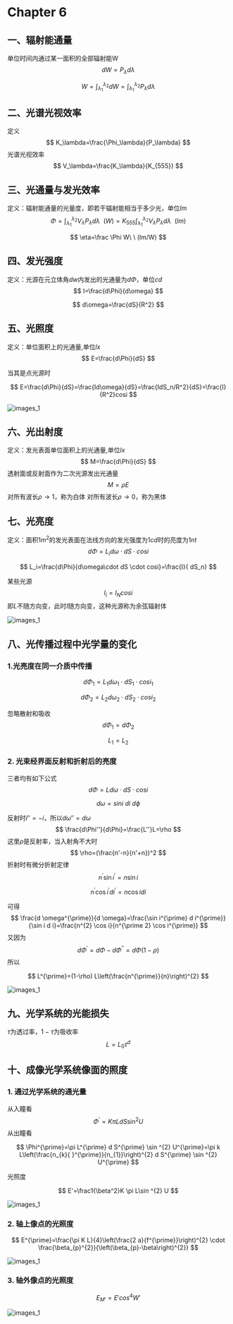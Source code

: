 # Chapter 6

## 一、辐射能通量

单位时间内通过某一面积的全部辐射能W
$$
dW=P_\lambda d\lambda
$$

$$
W=\int_{\lambda_1}^{\lambda_2}dW=\int_{\lambda_1}^{\lambda_2}P_\lambda d\lambda
$$

## 二、光谱光视效率

定义
$$
K_\lambda=\frac{\Phi_\lambda}{P_\lambda}
$$
光谱光视效率
$$
V_\lambda=\frac{K_\lambda}{K_{555}}
$$

## 三、光通量与发光效率

定义：辐射能通量的光量度，即若干辐射能相当于多少光，单位$lm$
$$
\Phi=\int_{\lambda_1}^{\lambda_2}V_\lambda P_\lambda d\lambda\ \ (W)=K_{555}\int_{\lambda_1}^{\lambda_2}V_\lambda P_\lambda d\lambda\ \ (lm)
$$

$$
\eta=\frac \Phi W\ \ (lm/W)
$$

## 四、发光强度

定义：光源在元立体角$dw$内发出的光通量为$d\Phi$，单位$cd$
$$
I=\frac{d\Phi}{d\omega}
$$

$$
d\omega=\frac{dS}{R^2}
$$

## 五、光照度

定义：单位面积上的光通量,单位$lx$
$$
E=\frac{d\Phi}{dS}
$$

当其是点光源时

$$
E=\frac{d\Phi}{dS}=\frac{Id\omega}{dS}=\frac{IdS_n/R^2}{dS}=\frac{I}{R^2}cosi
$$

![images_1](optimages/ch6/1.png)

## 六、光出射度

定义：发光表面单位面积上的光通量,单位$lx$
$$
M=\frac{d\Phi}{dS}
$$
透射面或反射面作为二次光源发出光通量
$$
M=\rho E
$$
对所有波长$\rho\rightarrow1$，称为白体
对所有波长$\rho\rightarrow0$，称为黑体

## 七、光亮度

定义：面积$1m^2$的发光表面在法线方向的发光强度为$1cd$时的亮度为$1nt$
$$
d\Phi=L_id\omega\cdot dS \cdot cosi
$$

$$
L_i=\frac{d\Phi}{d\omega\cdot dS \cdot cosi}=\frac{I}{ dS_n}
$$

某些光源
$$
I_i=I_N cosi
$$
即$L$不随方向变，此时$I$随方向变，这种光源称为余弦辐射体

![images_1](optimages/ch6/2.png)

## 八、光传播过程中光学量的变化

### 1.光亮度在同一介质中传播

$$
d\Phi_1=L_1d\omega_1\cdot dS_1 \cdot cosi_1
$$

$$
d\Phi_2=L_2d\omega_2\cdot dS_2 \cdot cosi_2
$$

忽略散射和吸收
$$
d\Phi_1=d\Phi_2
$$

$$
L_1=L_2
$$

### 2. 光束经界面反射和折射后的亮度

三者均有如下公式
$$
d\Phi=Ld\omega\cdot dS \cdot cosi
$$

$$
d\omega=sini\ di\ d\phi
$$

反射时$i''=-i$，所以$d\omega''=d\omega$
$$
\frac{d\Phi''}{d\Phi}=\frac{L''}L=\rho
$$
这里$\rho$是反射率，当入射角不大时
$$
\rho=(\frac{n'-n}{n'+n})^2
$$
折射时有微分折射定律
$$
n^{\prime} \sin i^{\prime}=n \sin i
$$

$$
n^{\prime} \cos i^{\prime} d i^{\prime}=n \cos i d i
$$

可得
$$
\frac{d \omega^{\prime}}{d \omega}=\frac{\sin i^{\prime} d i^{\prime}}{\sin i d i}=\frac{n^{2} \cos i}{n^{\prime 2} \cos i^{\prime}}
$$
又因为
$$
d \Phi^{\prime}=d \Phi-d \Phi^{\prime \prime}=d \Phi(1-\rho)
$$
所以

$$
L^{\prime}=(1-\rho) L\left(\frac{n^{\prime}}{n}\right)^{2}
$$

![images_1](optimages/ch6/3.png)

## 九、光学系统的光能损失

$\tau$为透过率，$1-\tau$为吸收率
$$
L=L_0\tau^d
$$

## 十、成像光学系统像面的照度

### 1. 通过光学系统的通光量

从入瞳看
$$
\Phi^{\prime}=K \pi L d S \sin ^{2} U
$$
从出瞳看

$$
\Phi^{\prime}=\pi L^{\prime} d S^{\prime} \sin ^{2} U^{\prime}=\pi k L\left(\frac{n_{k}{ }^{\prime}}{n_{1}}\right)^{2} d S^{\prime} \sin ^{2} U^{\prime}
$$

光照度

$$
E'=\frac1{\beta^2}K \pi L\sin ^{2} U
$$

![images_1](optimages/ch6/4.png)

### 2. 轴上像点的光照度

$$
E^{\prime}=\frac{\pi K L}{4}\left(\frac{2 a}{f^{\prime}}\right)^{2} \cdot \frac{\beta_{p}^{2}}{\left(\beta_{p}-\beta\right)^{2}}
$$

![images_1](optimages/ch6/5.png)

### 3. 轴外像点的光照度

$$
E_{M'}=E'cos^4W'
$$

![images_1](optimages/ch6/6.png)